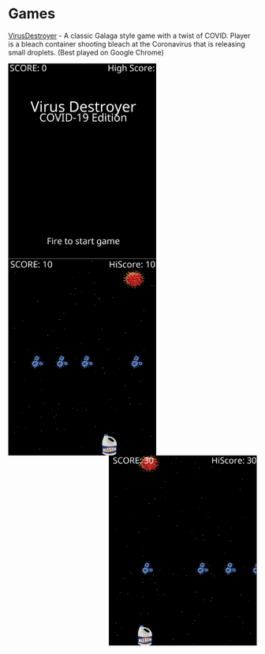# Games

[VirusDestroyer](http://austrotek.com/games/VirusDestroyer/VirusDestroyer.html) - A classic Galaga style game with a twist of COVID. Player is a bleach container shooting bleach at the Coronavirus that is releasing small droplets. (Best played on Google Chrome)

<img src="Screenshots/title.png" width=300 align=left>
<img src="Screenshots/one.png" width=300 align=center>
<img src="Screenshots/two.png" width=300 align=right>

